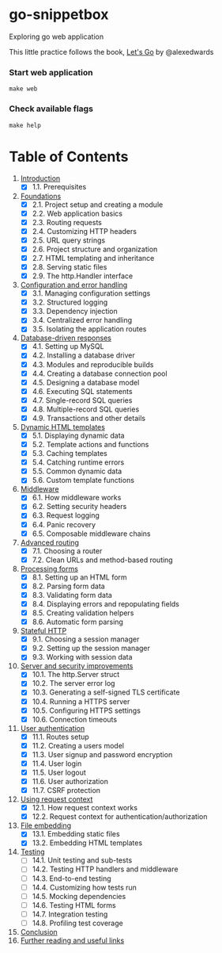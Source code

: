# go-snippetbox
  Exploring go web application

  This little practice follows the book, [Let's Go](https://lets-go.alexedwards.net/) by @alexedwards


### Start web application
`make web`

### Check available flags
`make help`

# Table of Contents
1. [Introduction](#introduction)
    - [x] 1.1. Prerequisites
2. [Foundations](#foundations)
    - [x] 2.1. Project setup and creating a module
    - [x] 2.2. Web application basics
    - [x] 2.3. Routing requests
    - [x] 2.4. Customizing HTTP headers
    - [x] 2.5. URL query strings
    - [x] 2.6. Project structure and organization
    - [x] 2.7. HTML templating and inheritance
    - [x] 2.8. Serving static files
    - [x] 2.9. The http.Handler interface
3. [Configuration and error handling](#configuration-and-error-handling)
    - [x] 3.1. Managing configuration settings
    - [x] 3.2. Structured logging
    - [x] 3.3. Dependency injection
    - [x] 3.4. Centralized error handling
    - [x] 3.5. Isolating the application routes
4. [Database-driven responses](#database-driven-responses)
    - [x] 4.1. Setting up MySQL
    - [x] 4.2. Installing a database driver
    - [x] 4.3. Modules and reproducible builds
    - [x] 4.4. Creating a database connection pool
    - [x] 4.5. Designing a database model
    - [x] 4.6. Executing SQL statements
    - [x] 4.7. Single-record SQL queries
    - [x] 4.8. Multiple-record SQL queries
    - [x] 4.9. Transactions and other details
5. [Dynamic HTML templates](#dynamic-html-templates)
    - [x] 5.1. Displaying dynamic data
    - [x] 5.2. Template actions and functions
    - [x] 5.3. Caching templates
    - [x] 5.4. Catching runtime errors
    - [x] 5.5. Common dynamic data
    - [x] 5.6. Custom template functions
6. [Middleware](#middleware)
    - [x] 6.1. How middleware works
    - [x] 6.2. Setting security headers
    - [x] 6.3. Request logging
    - [x] 6.4. Panic recovery
    - [x] 6.5. Composable middleware chains
7. [Advanced routing](#advanced-routing)
    - [x] 7.1. Choosing a router
    - [x] 7.2. Clean URLs and method-based routing
8. [Processing forms](#processing-forms)
    - [x] 8.1. Setting up an HTML form
    - [x] 8.2. Parsing form data
    - [x] 8.3. Validating form data
    - [x] 8.4. Displaying errors and repopulating fields
    - [x] 8.5. Creating validation helpers
    - [x] 8.6. Automatic form parsing
9. [Stateful HTTP](#stateful-http)
    - [x] 9.1. Choosing a session manager
    - [x] 9.2. Setting up the session manager
    - [x] 9.3. Working with session data
10. [Server and security improvements](#server-and-security-improvements)
    - [x] 10.1. The http.Server struct
    - [x] 10.2. The server error log
    - [x] 10.3. Generating a self-signed TLS certificate
    - [x] 10.4. Running a HTTPS server
    - [x] 10.5. Configuring HTTPS settings
    - [x] 10.6. Connection timeouts
11. [User authentication](#user-authentication)
    - [x] 11.1. Routes setup
    - [x] 11.2. Creating a users model
    - [x] 11.3. User signup and password encryption
    - [x] 11.4. User login
    - [x] 11.5. User logout
    - [x] 11.6. User authorization
    - [x] 11.7. CSRF protection
12. [Using request context](#using-request-context)
    - [x] 12.1. How request context works
    - [x] 12.2. Request context for authentication/authorization
13. [File embedding](#file-embedding)
    - [x] 13.1. Embedding static files
    - [x] 13.2. Embedding HTML templates
14. [Testing](#testing)
    - [ ] 14.1. Unit testing and sub-tests
    - [ ] 14.2. Testing HTTP handlers and middleware
    - [ ] 14.3. End-to-end testing
    - [ ] 14.4. Customizing how tests run
    - [ ] 14.5. Mocking dependencies
    - [ ] 14.6. Testing HTML forms
    - [ ] 14.7. Integration testing
    - [ ] 14.8. Profiling test coverage
15. [Conclusion](#conclusion)
16. [Further reading and useful links](#further-reading-and-useful-links)